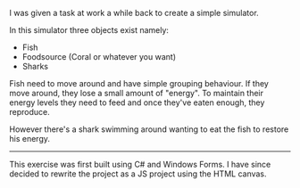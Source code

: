 I was given a task at work a while back to create a simple simulator.

In this simulator three objects exist namely:
- Fish
- Foodsource (Coral or whatever you want)
- Sharks

Fish need to move around and have simple grouping behaviour.
If they move around, they lose a small amount of "energy".
To maintain their energy levels they need to feed and once they've eaten enough, they reproduce.

However there's a shark swimming around wanting to eat the fish to restore his energy.

---------------------------------------------------------------------------------------
This exercise was first built using C# and Windows Forms. 
I have since decided to rewrite the project as a JS project using the HTML canvas.

